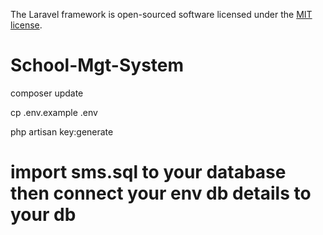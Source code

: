 
The Laravel framework is open-sourced software licensed under the [MIT license](https://opensource.org/licenses/MIT).
# School-Mgt-System

composer update 

cp .env.example .env

php artisan key:generate

# import sms.sql to your database then connect your env db details to your db